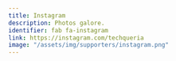 ```yaml
---
title: Instagram
description: Photos galore.
identifier: fab fa-instagram
link: https://instagram.com/techqueria
image: "/assets/img/supporters/instagram.png"
---
```

